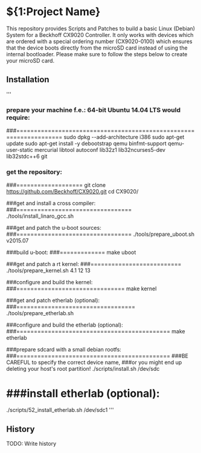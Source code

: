 # ${1:Project Name}

This repository provides Scripts and Patches to build a basic Linux (Debian) System for a Beckhoff CX9020 Controller.
It only works with devices which are ordered with a special ordering number (CX9020-0100) which ensures that the device boots directly from the microSD card instead of using the internal bootloader.
Please make sure to follow the steps below to create your microSD card.

## Installation
'''
### prepare your machine f.e.: 64-bit Ubuntu 14.04 LTS would require:
###===================================================================
sudo dpkg --add-architecture i386
sudo apt-get update
sudo apt-get install -y debootstrap qemu binfmt-support qemu-user-static mercurial libtool autoconf lib32z1 lib32ncurses5-dev lib32stdc++6 git


### get the repository:
###===================
git clone https://github.com/Beckhoff/CX9020.git
cd CX9020/

###get and install a cross compiler:
###=================================
./tools/install_linaro_gcc.sh

###get and patch the u-boot sources:
###=================================
./tools/prepare_uboot.sh v2015.07

###build u-boot:
###=============
make uboot

###get and patch a rt kernel:
###==========================
./tools/prepare_kernel.sh 4.1 12 13

###configure and build the kernel:
###===============================
make kernel

###get and patch etherlab (optional):
###==================================
./tools/prepare_etherlab.sh

###configure and build the etherlab (optional):
###============================================
make etherlab

###prepare sdcard with a small debian rootfs:
###============================================
###BE CAREFUL to specify the correct device name,
###or you might end up deleting your host's root partition!
./scripts/install.sh /dev/sdc

###install etherlab (optional):
=============================
./scripts/52_install_etherlab.sh /dev/sdc1
'''

## History
TODO: Write history
